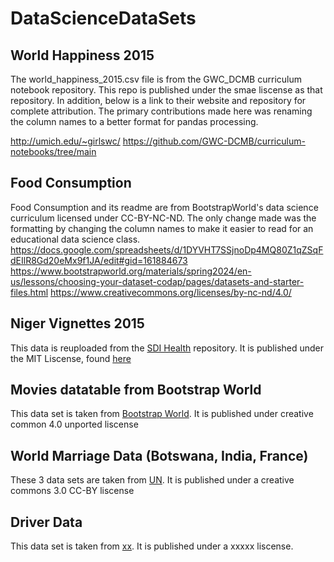 # DataScienceDataSets

## World Happiness 2015
The world_happiness_2015.csv file is from the GWC_DCMB curriculum notebook repository. This repo is published under the smae liscense as that repository. In addition, below is a link to their website and repository for complete attribution. The primary contributions made here was renaming the column names to a better format for pandas processing. 

http://umich.edu/~girlswc/
https://github.com/GWC-DCMB/curriculum-notebooks/tree/main

## Food Consumption
Food Consumption and its readme are from BootstrapWorld's data science curriculum licensed under CC-BY-NC-ND. The only change made was the formatting by changing the column names to make it easier to read for an educational data science class. 
https://docs.google.com/spreadsheets/d/1DYVHT7SSjnoDp4MQ80Z1qZSqFdEIlR8Gd20eMx9f1JA/edit#gid=161884673
https://www.bootstrapworld.org/materials/spring2024/en-us/lessons/choosing-your-dataset-codap/pages/datasets-and-starter-files.html
https://www.creativecommons.org/licenses/by-nc-nd/4.0/

## Niger Vignettes 2015
This data is reuploaded from the [SDI Health](https://github.com/worldbank/SDI-Health?tab=readme-ov-file) repository. It is published under the MIT Liscense, found [here](https://github.com/worldbank/SDI-Health/blob/master/LICENSE)

## Movies datatable from Bootstrap World
This data set is taken from [Bootstrap World](https://www.bootstrapworld.org/materials/spring2024/en-us/lessons/choosing-your-dataset-codap/pages/datasets-and-starter-files.html). It is published under creative common 4.0 unported liscense 

## World Marriage Data (Botswana, India, France)
These 3 data sets are taken from [UN](https://population.un.org/MarriageData/Index.html#/home). It is published under a creative commons 3.0 CC-BY liscense

## Driver Data
This data set is taken from [xx](xxx). It is published under a xxxxx liscense. 

